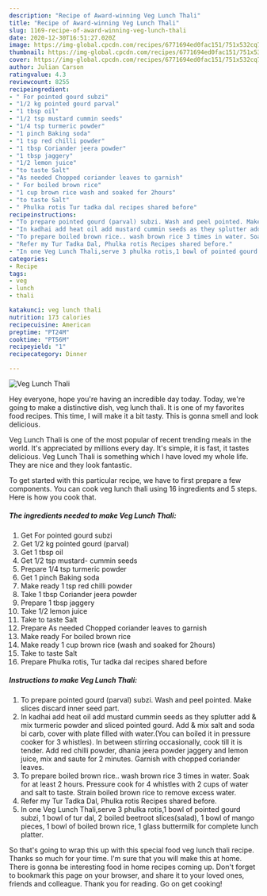 ```yaml
---
description: "Recipe of Award-winning Veg Lunch Thali"
title: "Recipe of Award-winning Veg Lunch Thali"
slug: 1169-recipe-of-award-winning-veg-lunch-thali
date: 2020-12-30T16:51:27.020Z
image: https://img-global.cpcdn.com/recipes/6771694ed0fac151/751x532cq70/veg-lunch-thali-recipe-main-photo.jpg
thumbnail: https://img-global.cpcdn.com/recipes/6771694ed0fac151/751x532cq70/veg-lunch-thali-recipe-main-photo.jpg
cover: https://img-global.cpcdn.com/recipes/6771694ed0fac151/751x532cq70/veg-lunch-thali-recipe-main-photo.jpg
author: Julian Carson
ratingvalue: 4.3
reviewcount: 8255
recipeingredient:
- " For pointed gourd subzi"
- "1/2 kg pointed gourd parval"
- "1 tbsp oil"
- "1/2 tsp mustard cummin seeds"
- "1/4 tsp turmeric powder"
- "1 pinch Baking soda"
- "1 tsp red chilli powder"
- "1 tbsp Coriander jeera powder"
- "1 tbsp jaggery"
- "1/2 lemon juice"
- "to taste Salt"
- "As needed Chopped coriander leaves to garnish"
- " For boiled brown rice"
- "1 cup brown rice wash and soaked for 2hours"
- "to taste Salt"
- " Phulka rotis Tur tadka dal recipes shared before"
recipeinstructions:
- "To prepare pointed gourd (parval) subzi. Wash and peel pointed. Make slices discard inner seed part."
- "In kadhai add heat oil add mustard cummin seeds as they splutter add &amp; mix turmeric powder and sliced pointed gourd. Add &amp; mix salt and soda bi carb, cover with plate filled with water.(You can boiled it in pressure cooker for 3 whistles). In between stirring occasionally, cook till it is tender. Add red chilli powder, dhania jeera powder jaggery and lemon juice, mix and saute for 2 minutes. Garnish with chopped coriander leaves."
- "To prepare boiled brown rice.. wash brown rice 3 times in water. Soak for at least 2 hours. Pressure cook for 4 whistles with 2 cups of water and salt to taste. Strain boiled brown rice to remove excess water."
- "Refer my Tur Tadka Dal, Phulka rotis Recipes shared before."
- "In one Veg Lunch Thali,serve 3 phulka rotis,1 bowl of pointed gourd subzi, 1 bowl of tur dal, 2 boiled beetroot slices(salad), 1 bowl of mango pieces, 1 bowl of boiled brown rice, 1 glass buttermilk for complete lunch platter."
categories:
- Recipe
tags:
- veg
- lunch
- thali

katakunci: veg lunch thali 
nutrition: 173 calories
recipecuisine: American
preptime: "PT24M"
cooktime: "PT56M"
recipeyield: "1"
recipecategory: Dinner

---
```



![Veg Lunch Thali](https://img-global.cpcdn.com/recipes/6771694ed0fac151/751x532cq70/veg-lunch-thali-recipe-main-photo.jpg)

Hey everyone, hope you're having an incredible day today. Today, we're going to make a distinctive dish, veg lunch thali. It is one of my favorites food recipes. This time, I will make it a bit tasty. This is gonna smell and look delicious.



Veg Lunch Thali is one of the most popular of recent trending meals in the world. It's appreciated by millions every day. It's simple, it is fast, it tastes delicious. Veg Lunch Thali is something which I have loved my whole life. They are nice and they look fantastic.


To get started with this particular recipe, we have to first prepare a few components. You can cook veg lunch thali using 16 ingredients and 5 steps. Here is how you cook that.

<!--inarticleads1-->

##### The ingredients needed to make Veg Lunch Thali:

1. Get  For pointed gourd subzi
1. Get 1/2 kg pointed gourd (parval)
1. Get 1 tbsp oil
1. Get 1/2 tsp mustard- cummin seeds
1. Prepare 1/4 tsp turmeric powder
1. Get 1 pinch Baking soda
1. Make ready 1 tsp red chilli powder
1. Take 1 tbsp Coriander jeera powder
1. Prepare 1 tbsp jaggery
1. Take 1/2 lemon juice
1. Take to taste Salt
1. Prepare As needed Chopped coriander leaves to garnish
1. Make ready  For boiled brown rice
1. Make ready 1 cup brown rice (wash and soaked for 2hours)
1. Take to taste Salt
1. Prepare  Phulka rotis, Tur tadka dal recipes shared before




<!--inarticleads2-->

##### Instructions to make Veg Lunch Thali:

1. To prepare pointed gourd (parval) subzi. Wash and peel pointed. Make slices discard inner seed part.
1. In kadhai add heat oil add mustard cummin seeds as they splutter add &amp; mix turmeric powder and sliced pointed gourd. Add &amp; mix salt and soda bi carb, cover with plate filled with water.(You can boiled it in pressure cooker for 3 whistles). In between stirring occasionally, cook till it is tender. Add red chilli powder, dhania jeera powder jaggery and lemon juice, mix and saute for 2 minutes. Garnish with chopped coriander leaves.
1. To prepare boiled brown rice.. wash brown rice 3 times in water. Soak for at least 2 hours. Pressure cook for 4 whistles with 2 cups of water and salt to taste. Strain boiled brown rice to remove excess water.
1. Refer my Tur Tadka Dal, Phulka rotis Recipes shared before.
1. In one Veg Lunch Thali,serve 3 phulka rotis,1 bowl of pointed gourd subzi, 1 bowl of tur dal, 2 boiled beetroot slices(salad), 1 bowl of mango pieces, 1 bowl of boiled brown rice, 1 glass buttermilk for complete lunch platter.




So that's going to wrap this up with this special food veg lunch thali recipe. Thanks so much for your time. I'm sure that you will make this at home. There is gonna be interesting food in home recipes coming up. Don't forget to bookmark this page on your browser, and share it to your loved ones, friends and colleague. Thank you for reading. Go on get cooking!
